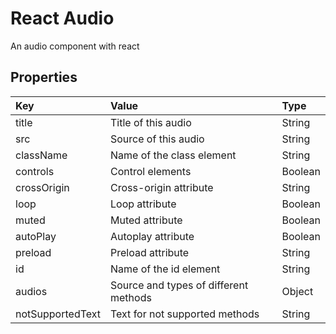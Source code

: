 # React Audio

An audio component with react

## Properties

|Key|Value|Type|
|:--|:----|:---|
|title|Title of this audio|String|
|src|Source of this audio|String|
|className|Name of the class element|String|
|controls|Control elements|Boolean|
|crossOrigin|Cross-origin attribute|String|
|loop|Loop attribute|Boolean|
|muted|Muted attribute|Boolean|
|autoPlay|Autoplay attribute|Boolean|
|preload|Preload attribute|String|
|id|Name of the id element|String|
|audios|Source and types of different methods|Object|
|notSupportedText|Text for not supported methods|String|